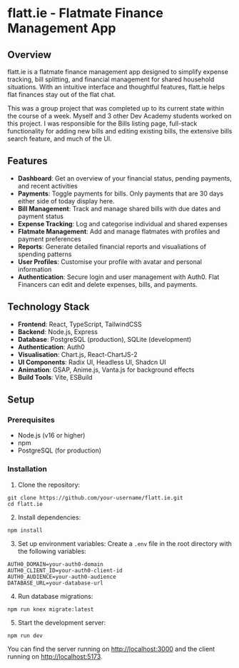 # flatt.ie - Flatmate Finance Management App

## Overview

flatt.ie is a flatmate finance management app designed to simplify expense tracking, bill splitting, and financial management for shared household situations. With an intuitive interface and thoughtful features, flatt.ie helps flat finances stay out of the flat chat.

This was a group project that was completed up to its current state within the course of a week. Myself and 3 other Dev Academy students worked on this project. I was responsible for the Bills listing page, full-stack functionality for adding new bills and editing existing bills, the extensive bills search feature, and much of the UI. 

## Features

- **Dashboard**: Get an overview of your financial status, pending payments, and recent activities
- **Payments**: Toggle payments for bills. Only payments that are 30 days either side of today display here. 
- **Bill Management**: Track and manage shared bills with due dates and payment status
- **Expense Tracking**: Log and categorise individual and shared expenses
- **Flatmate Management**: Add and manage flatmates with profiles and payment preferences
- **Reports**: Generate detailed financial reports and visualiations of spending patterns
- **User Profiles**: Customise your profile with avatar and personal information
- **Authentication**: Secure login and user management with Auth0. Flat Financers can edit and delete expenses, bills, and payments.

## Technology Stack

- **Frontend**: React, TypeScript, TailwindCSS
- **Backend**: Node.js, Express
- **Database**: PostgreSQL (production), SQLite (development)
- **Authentication**: Auth0
- **Visualisation**: Chart.js, React-ChartJS-2
- **UI Components**: Radix UI, Headless UI, Shadcn UI
- **Animation**: GSAP, Anime.js, Vanta.js for background effects
- **Build Tools**: Vite, ESBuild

## Setup

### Prerequisites

- Node.js (v16 or higher)
- npm 
- PostgreSQL (for production)

### Installation

1. Clone the repository:
```
git clone https://github.com/your-username/flatt.ie.git
cd flatt.ie
```

2. Install dependencies:
```
npm install
```

3. Set up environment variables:
Create a `.env` file in the root directory with the following variables:
```
AUTH0_DOMAIN=your-auth0-domain
AUTH0_CLIENT_ID=your-auth0-client-id
AUTH0_AUDIENCE=your-auth0-audience
DATABASE_URL=your-database-url
```

4. Run database migrations:
```
npm run knex migrate:latest
```

5. Start the development server:
```
npm run dev
```

You can find the server running on [http://localhost:3000](http://localhost:3000) and the client running on [http://localhost:5173](http://localhost:5173).

